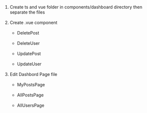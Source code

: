 <ol>
  <li>Create ts and vue folder in components/dashboard directory then separate the files</li><br>
  <li>Create .vue component  
      <ul>
          <br><li>DeletePost</li>
          <br><li>DeleteUser</li>
          <br><li>UpdatePost</li>
          <br><li>UpdateUser</li>
      </ul>
  </li><br>
  <li>Edit Dashbord Page file  
      <ul>
          <br><li>MyPostsPage</li>
          <br><li>AllPostsPage</li>
          <br><li>AllUsersPage</li>
      </ul>
  </li><br>
</ol>
